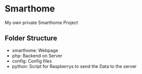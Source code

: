 # Smarthome
My own private Smarthome Project

## Folder Structure
- smarthome: Webpage
- php: Backend on Server
- config: Config files
- python: Script for Raspberrys to send the Data to the server
